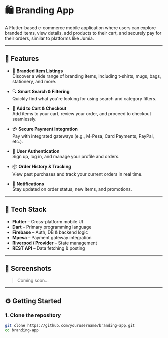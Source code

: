 # 🛍️ Branding App

A Flutter-based e-commerce mobile application where users can explore branded items, view details, add products to their cart, and securely pay for their orders, similar to platforms like Jumia.

---

## 🚀 Features

- 🧢 **Branded Item Listings**  
  Discover a wide range of branding items, including t-shirts, mugs, bags, stationery, and more.

- 🔍 **Smart Search & Filtering**  
  Quickly find what you're looking for using search and category filters.

- 🛒 **Add to Cart & Checkout**  
  Add items to your cart, review your order, and proceed to checkout seamlessly.

- 💳 **Secure Payment Integration**  
  Pay with integrated gateways (e.g., M-Pesa, Card Payments, PayPal, etc.).

- 👤 **User Authentication**  
  Sign up, log in, and manage your profile and orders.

- 📦 **Order History & Tracking**  
  View past purchases and track your current orders in real time.

- 🔔 **Notifications**  
  Stay updated on order status, new items, and promotions.

---

## 🧱 Tech Stack

- **Flutter** – Cross-platform mobile UI
- **Dart** – Primary programming language
- **Firebase** – Auth, DB & backend logic
- **Mpesa** – Payment gateway integration
- **Riverpod / Provider** – State management
- **REST API** – Data fetching & posting

---

## 📸 Screenshots

> Coming soon...

---

## ⚙️ Getting Started

### 1. Clone the repository

```bash
git clone https://github.com/yourusername/branding-app.git
cd branding-app
